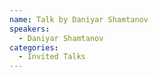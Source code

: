 ```yaml
---
name: Talk by Daniyar Shamtanov
speakers:
  - Daniyar Shamtanov
categories:
  - Invited Talks
---
```


